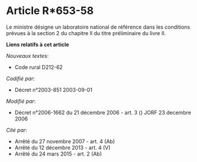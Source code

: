# Article R*653-58

Le ministre désigne un laboratoire national de référence dans les conditions prévues à la section 2 du chapitre II du titre
préliminaire du livre II.

**Liens relatifs à cet article**

_Nouveaux textes_:

  - Code rural D212-62

_Codifié par_:

  - Décret n°2003-851 2003-09-01

_Modifié par_:

  - Décret n°2006-1662 du 21 décembre 2006 - art. 3 () JORF 23 decembre 2006

_Cité par_:

  - Arrêté du 27 novembre 2007 - art. 4 (Ab)
  - Arrêté du 12 décembre 2013 - art. 4 (V)
  - Arrêté du 24 mars 2015 - art. 2 (Ab)

